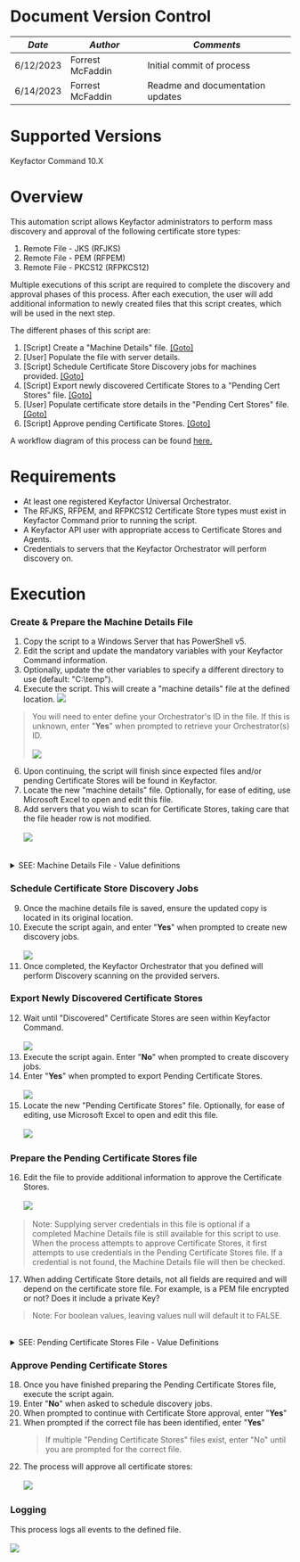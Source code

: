 # **Document Version Control**

| **_Date_** | **_Author_** | **_Comments_** |
|--|--|--|
| 6/12/2023 | Forrest McFaddin | Initial commit of process |
| 6/14/2023 | Forrest McFaddin | Readme and documentation updates |

# **Supported Versions**

Keyfactor Command 10.X

# **Overview**
This automation script allows Keyfactor administrators to perform mass discovery and approval of the following certificate store types:
1. Remote File - JKS (RFJKS)
2. Remote File - PEM (RFPEM)
3. Remote File - PKCS12 (RFPKCS12)

Multiple executions of this script are required to complete the discovery and approval phases of this process. After each execution, the user will add additional information to newly created files that this script creates, which will be used in the next step.

The different phases of this script are:

1. [Script]  Create a "Machine Details" file. [[Goto]](#create--prepare-the-machine-details-file)
2. [User]    Populate the file with server details.
2. [Script]  Schedule Certificate Store Discovery jobs for machines provided. [[Goto]](#schedule-certificate-store-discovery-jobs)
3. [Script]  Export newly discovered Certificate Stores to a "Pending Cert Stores" file. [[Goto]](#export-newly-discovered-certificate-stores)
4. [User]    Populate certificate store details in the "Pending Cert Stores" file. [[Goto]](#prepare-the-pending-certificate-stores-file)
5. [Script]  Approve pending Certificate Stores. [[Goto]](#approve-pending-certificate-stores)

A workflow diagram of this process can be found [here.](KF-Approve-CertStores-Process.pdf)
# **Requirements**

* At least one registered Keyfactor Universal Orchestrator.
* The RFJKS, RFPEM, and RFPKCS12 Certificate Store types must exist in Keyfactor Command prior to running the script.
* A Keyfactor API user with appropriate access to Certificate Stores and Agents.
* Credentials to servers that the Keyfactor Orchestrator will perform discovery on.

# **Execution**

### Create & Prepare the Machine Details File
1. Copy the script to a Windows Server that has PowerShell v5.
2. Edit the script and update the mandatory variables with your Keyfactor Command information.
3. Optionally, update the other variables to specify a different directory to use (default: "C:\temp").
4. Execute the script. This will create a "machine details" file at the defined location.
![](images/KF-Approve-CertStores-MachineDetails.png)
>You will need to enter define your Orchestrator's ID in the file. If this is unknown, enter "**Yes**" when prompted to retrieve your Orchestrator(s) ID.<br><br>
>![](images/KF-Approve-CertStores-OrchestratorID.png)
6. Upon continuing, the script will finish since expected files and/or pending Certificate Stores will be found in Keyfactor.
7. Locate the new "machine details" file. Optionally, for ease of editing, use Microsoft Excel to open and edit this file.  <IMAGE>
8. Add servers that you wish to scan for Certificate Stores, taking care that the file header row is not modified.<br><br>
  ![](images/KF-Approve-CertStores-MachineDetails-Added.png)
<br>  
<details><summary>SEE: Machine Details File - Value definitions</summary>
  
  
  #### Machine Details File - Details
  The acceptable values are:
  * **StoreType(RFJKS/RFPEM/RFPKCS12)**
     * (string) The type of Certificate Store to scan for: RFJKS, RFPEM, or RFPKCS12.
  * **OrchestratorID**
     * (guid) The ID of the Keyfactor Orchestrator to perform discovery
  * **MachineName**
     * (string) The FQDN of the server to be scanned
  * **ServerUsername**
     * (string) The username of the account used for authenticating to the server, which has appropriate access.
  * **ServerPassword**
     * (string) The password of the account (above).
  * **UseSSL**
     * (bool) Whether SSL (WinRM HTTPS) will be used when connecting to the target sserver.
  * **DirectoriesToSearch**
     * (string) The filepath to start recursive scanning.
  * **DirectoriesToIgnore**
     * (string) Directory
  
  Additional information about Certificate Store Discovery can be found in the official Keyfactor Documentation here: [Keyfactor Certificate Store Discovery](https://software.keyfactor.com/Content/ReferenceGuide/Certificate%20Store%20Discovery.htm?Highlight=certificate%20store%20discovery "Keyfactor Certificate Store Discovery")
    
  </p>
  </details>
  
### Schedule Certificate Store Discovery Jobs
  9. Once the machine details file is saved, ensure the updated copy is located in its original location.
  10. Execute the script again, and enter "**Yes**" when prompted to create new discovery jobs. <br><br> ![](images/KF-Approve-CertStores-Discovery.png)
  11. Once completed, the Keyfactor Orchestrator that you defined will perform Discovery scanning on the provided servers.
  
### Export Newly Discovered Certificate Stores
  12. Wait until "Discovered" Certificate Stores are seen within Keyfactor Command.<br><br>
  ![](images/KF-Approve-CertStores-PendingCertStores.png)
  13. Execute the script again. Enter "**No**" when prompted to create discovery jobs.
  14. Enter "**Yes**" when prompted to export Pending Certificate Stores.<br><br>
  ![](images/KF-Approve-CertStores-ExportPending.png)
  15. Locate the new "Pending Certificate Stores" file. Optionally, for ease of editing, use Microsoft Excel to open and edit this file.<br><br>
  ![](images/KF-Approve-CertStores-PendingFile.png)

### Prepare the Pending Certificate Stores file
  16. Edit the file to provide additional information to approve the Certificate Stores.<br><br>
  ![](images/KF-Approve-CertStores-PreparePendingStores.png)<br>
  > Note: Supplying server credentials in this file is optional if a completed Machine Details file is still available for this script to use. When the process attempts to approve Certificate Stores, it first attempts to use credentials in the Pending Certificate Stores file. If a credential is not found, the Machine Details file will then be checked.<br>
  17. When adding Certificate Store details, not all fields are required and will depend on the certificate store file. For example, is a PEM file encrypted or not? Does it include a private Key?
  > Note: For boolean values, leaving values null will default it to FALSE.
<br>
<details><summary>SEE: Pending Certificate Stores File - Value Definitions</summary>
  
  ### Pending Certificate Stores File - Details
  Details regarding the values within the Pending Certificate Stores file can be found below:
  * **CertStoreTypeID**
     * (int) Keyfactor ID of the certificate store type. This is automatically included in the file.
  * **ContainerID**
     * (int) Optional Keyfactor Container ID to assign the certificate store to.
  * **MachineName**
     * (string) The FQDN of the server for the certificate store. This is automatically included in the file.
  * **UseSSL**
     * (bool) Whether to use SSL for connections. For Windows Servers, UseSSL enables WinRM (HTTPS)
  * **ServerUsername**
     * (string)(optional) The username of the account to use for authentication. If provided, this value takes priority over credentials supplied in the "machine details" file.
  * **ServerPassword**
     * (string) Optional: The password of the account above. Must be supplied if ServerUsername includes a value. 
  * **StorePath**
     * (string) The filepath of the discovered certificate store. This is automatically included in the file.
  * **CertStorePassword**
     * (string) The password for the certificate store file. If the certificate store does not include a password, this value can remain null, however, a warning will be displayed when approving certificate stores.
  * **IncludesChain**
     * (bool)(optional) Whether the file includes a full certificate chain.
  * **IsRSAPrivateKey**
     * (bool)(optional) Whether the file includes a private key. <br><br>
        > Only relevant for .PEM certificate stores.
  * **IsTrustStore**
     * (bool)(optional) Whether the certificate file is a Trust Store. <br><br>
       > Only relevant for .PEM certificate stores. <br>
       >
       > If 'true', this store will be identified as a trust store. Any certificates attempting to be added via a Management-Add job that contains a private key will raise an error with an accompanying message.
  * **SeparatePrivateKeyFile**
     * (string)(optional) Filepath for the private key of the certificate store. <br><br>
        > Only relevant for .PEM certificate stores.
  * **LinxFilePermissionOnCreate**
     * (int)(optional) Linux File Permissions to set, if Keyfactor is creating the file. (e.g '600')
  * **LinuxFileOwnerOnCreate**
     * (string)(optional) The owner to set, if Keyfactor is creating the file. (e.g "myuser")
  * **InventorySchedule(Minutes)**
     * (int)(optional) The interval in minutes for Keyfactor to inventory the certificate store.
  * **InventorySchedule(Daily)(Time)**
     * (time)(optional) The time of day for Keyfactor to inventory the certificate store (e.g "12:00")
  * **InventorySchedule(Once(DateTime))**
     * (string)(optional) The datetime for Keyfactor to perform a SINGLE inventory job of the certifcate store (e.g "6/14/2023 13:00")<br><br>
        > Note about schedules: Only 1 schedule can be defined for a certificate store (either interval minutes, daily, or once). Leaving all values blank is permissable, but will cause Keyfactor to not inventory the certificate store until a schedule has been added.
  
</details>


### Approve Pending Certificate Stores
18. Once you have finished preparing the Pending Certificate Stores file, execute the script again.
19. Enter "**No**" when asked to schedule discovery jobs.
20. When prompted to continue with Certificate Store approval, enter "**Yes**"
21. When prompted if the correct file has been identified, enter "**Yes**"
    > If multiple "Pending Certificate Stores" files exist, enter "No" until you are prompted for the correct file.
22. The process will approve all certificate stores:<br><br>
![](images/KF-Approve-CertStores-ApproveStores.png)
  
  
### Logging
This process logs all events to the defined file. <br><br>
![](images/KF-Approve-CertStores-Log.png)
  
 
```
